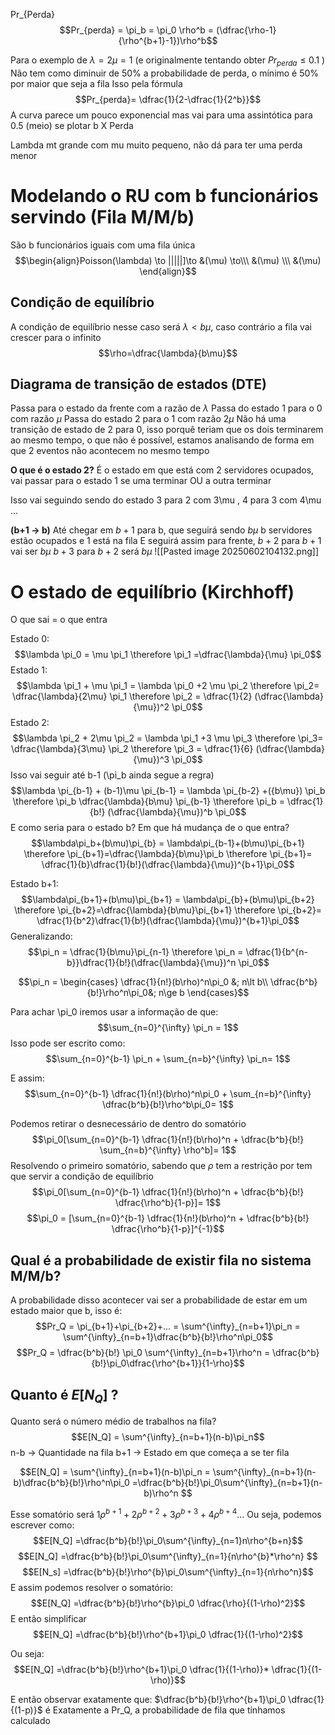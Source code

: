 Pr_{Perda}
$$Pr_{perda} = \pi_b = \pi_0 \rho^b = (\dfrac{\rho-1}{\rho^{b+1}-1})\rho^b$$

Para o exemplo de $\lambda=2 \mu=1$  (e originalmente tentando obter $Pr_{perda}\le0.1$ )
Não tem como diminuir de 50% a probabilidade de perda, o mínimo é 50% por maior que seja a fila
Isso pela fórmula $$Pr_{perda}= \dfrac{1}{2-\dfrac{1}{2^b}}$$A curva parece um pouco exponencial mas vai para uma assintótica para 0.5 (meio) se plotar b X Perda

Lambda mt grande com mu muito pequeno, não dá para ter uma perda menor


# Modelando o RU com b funcionários servindo (Fila M/M/b)
São b funcionários iguais com uma fila única
$$\begin{align}Poisson(\lambda) \to |||||]\to  &(\mu) \to\\\
&(\mu) \\\
&(\mu)
\end{align}$$

## Condição de equilíbrio
A condição de equilíbrio nesse caso será $\lambda \lt b\mu$, caso contrário a fila vai crescer para o infinito
$$\rho=\dfrac{\lambda}{b\mu}$$
## Diagrama de transição de estados (DTE)
Passa para o estado da frente com a razão de $\lambda$
Passa do estado 1 para o 0 com razão $\mu$
Passa do estado 2 para o 1 com razão $2\mu$
	Não há uma transição de estado de 2 para 0, isso porquê teriam que os dois terminarem ao mesmo tempo, o que não é possível, estamos analisando de forma em que 2 eventos não acontecem no mesmo tempo
	
**O que é o estado 2?** 
	É o estado em que está com 2 servidores ocupados, vai passar para o estado 1 se uma terminar OU a outra terminar
	
Isso vai seguindo sendo do estado 3 para 2 com 3\mu , 4 para 3 com 4\mu ...

**(b+1 -> b)** Até chegar em $b+1$ para b, que seguirá sendo $b\mu$
	b servidores estão ocupados e 1 está na fila
E seguirá assim para frente, $b+2$ para $b+1$ vai ser $b\mu$
$b+3$ para $b+2$ será $b\mu$
![[Pasted image 20250602104132.png]]

# O estado de equilíbrio (Kirchhoff)
O que sai = o que entra 

Estado 0: $$\lambda \pi_0 = \mu \pi_1 \therefore \pi_1 =\dfrac{\lambda}{\mu} \pi_0$$
Estado 1: $$\lambda \pi_1 + \mu \pi_1 = \lambda \pi_0 +2 \mu \pi_2 \therefore \pi_2= \dfrac{\lambda}{2\mu} \pi_1 \therefore \pi_2 = \dfrac{1}{2} (\dfrac{\lambda}{\mu})^2 \pi_0$$
Estado 2: $$\lambda \pi_2 + 2\mu \pi_2 = \lambda \pi_1 +3 \mu \pi_3 \therefore \pi_3= \dfrac{\lambda}{3\mu} \pi_2 \therefore \pi_3 = \dfrac{1}{6} (\dfrac{\lambda}{\mu})^3 \pi_0$$
Isso vai seguir até b-1 (\pi_b ainda segue a regra) $$\lambda \pi_{b-1} + (b-1)\mu \pi_{b-1} = \lambda \pi_{b-2} +({b\mu}) \pi_b \therefore \pi_b \dfrac{\lambda}{b\mu} \pi_{b-1} \therefore \pi_b = \dfrac{1}{b!} (\dfrac{\lambda}{\mu})^b \pi_0$$
E como seria para o estado b? Em que há mudança de o que entra?$$\lambda\pi_b+(b\mu)\pi_{b} = \lambda\pi_{b-1}+(b\mu)\pi_{b+1} \therefore \pi_{b+1}=\dfrac{\lambda}{b\mu}\pi_b \therefore \pi_{b+1}= \dfrac{1}{b}\dfrac{1}{b!}(\dfrac{\lambda}{\mu})^{b+1}\pi_0$$

Estado b+1:
$$\lambda\pi_{b+1}+(b\mu)\pi_{b+1} = \lambda\pi_{b}+(b\mu)\pi_{b+2} \therefore \pi_{b+2}=\dfrac{\lambda}{b\mu}\pi_{b+1} \therefore \pi_{b+2}= \dfrac{1}{b^2}\dfrac{1}{b!}(\dfrac{\lambda}{\mu})^{b+1}\pi_0$$
Generalizando:
$$\pi_n = \dfrac{1}{b\mu}\pi_{n-1} \therefore \pi_n = \dfrac{1}{b^{n-b}}\dfrac{1}{b!}(\dfrac{\lambda}{\mu})^n \pi_0$$


$$\pi_n = \begin{cases}
\dfrac{1}{n!}(b\rho)^n\pi_0  &; n\lt b\\
\dfrac{b^b}{b!}\rho^n\pi_0&; n\ge b
\end{cases}$$

Para achar \pi_0 iremos usar a informação de que: $$\sum_{n=0}^{\infty} \pi_n = 1$$
Isso pode ser escrito como:$$\sum_{n=0}^{b-1} \pi_n  + \sum_{n=b}^{\infty} \pi_n= 1$$

E assim:
$$\sum_{n=0}^{b-1} \dfrac{1}{n!}(b\rho)^n\pi_0  + \sum_{n=b}^{\infty} \dfrac{b^b}{b!}\rho^b\pi_0= 1$$

Podemos retirar o desnecessário de dentro do somatório $$\pi_0[\sum_{n=0}^{b-1} \dfrac{1}{n!}(b\rho)^n  + \dfrac{b^b}{b!} \sum_{n=b}^{\infty} \rho^b]= 1$$
Resolvendo o primeiro somatório, sabendo que $\rho$ tem a restrição por tem que servir a condição de equilíbrio
$$\pi_0[\sum_{n=0}^{b-1} \dfrac{1}{n!}(b\rho)^n  + \dfrac{b^b}{b!} \dfrac{\rho^b}{1-p}]= 1$$
$$\pi_0 = [\sum_{n=0}^{b-1} \dfrac{1}{n!}(b\rho)^n  + \dfrac{b^b}{b!} \dfrac{\rho^b}{1-p}]^{-1}$$

## Qual é a probabilidade de existir fila no sistema M/M/b? 
A probabilidade disso acontecer vai ser a probabilidade de estar em um estado maior que b, isso é:
$$Pr_Q = \pi_{b+1}+\pi_{b+2}+... = \sum^{\infty}_{n=b+1}\pi_n = \sum^{\infty}_{n=b+1}\dfrac{b^b}{b!}\rho^n\pi_0$$
$$Pr_Q = \dfrac{b^b}{b!} \pi_0 \sum^{\infty}_{n=b+1}\rho^n = \dfrac{b^b}{b!}\pi_0\dfrac{\rho^{b+1}}{1-\rho}$$

## Quanto é $E[N_Q]$ ?
Quanto será o número médio de trabalhos na fila?
$$E[N_Q] = \sum^{\infty}_{n=b+1}(n-b)\pi_n$$
n-b -> Quantidade na fila
b+1 -> Estado em que começa a se ter fila

$$E[N_Q] = \sum^{\infty}_{n=b+1}(n-b)\pi_n = \sum^{\infty}_{n=b+1}(n-b)\dfrac{b^b}{b!}\rho^n\pi_0 =\dfrac{b^b}{b!}\pi_0\sum^{\infty}_{n=b+1}(n-b)\rho^n $$

Esse somatório será $1\rho^{b+1} + 2\rho^{b+2}+3\rho^{b+3}+4\rho^{b+4}...$ Ou seja, podemos escrever como:$$E[N_Q] =\dfrac{b^b}{b!}\pi_0\sum^{\infty}_{n=1}n\rho^{b+n}$$$$E[N_Q] =\dfrac{b^b}{b!}\pi_0\sum^{\infty}_{n=1}{n\rho^{b}*\rho^n} $$$$E[N_s] =\dfrac{b^b}{b!}\rho^{b}\pi_0\sum^{\infty}_{n=1}{n\rho^n}$$
E assim podemos resolver o somatório: $$E[N_Q] =\dfrac{b^b}{b!}\rho^{b}\pi_0 \dfrac{\rho}{(1-\rho)^2}$$
E então simplificar $$E[N_Q] =\dfrac{b^b}{b!}\rho^{b+1}\pi_0 \dfrac{1}{(1-\rho)^2}$$

Ou seja: $$E[N_Q] =\dfrac{b^b}{b!}\rho^{b+1}\pi_0 \dfrac{1}{(1-\rho)}*  \dfrac{1}{(1-\rho)}$$

E então observar exatamente que: $\dfrac{b^b}{b!}\rho^{b+1}\pi_0 \dfrac{1}{(1-p)}$ é Exatamente a Pr_Q, a probabilidade de fila que tínhamos calculado